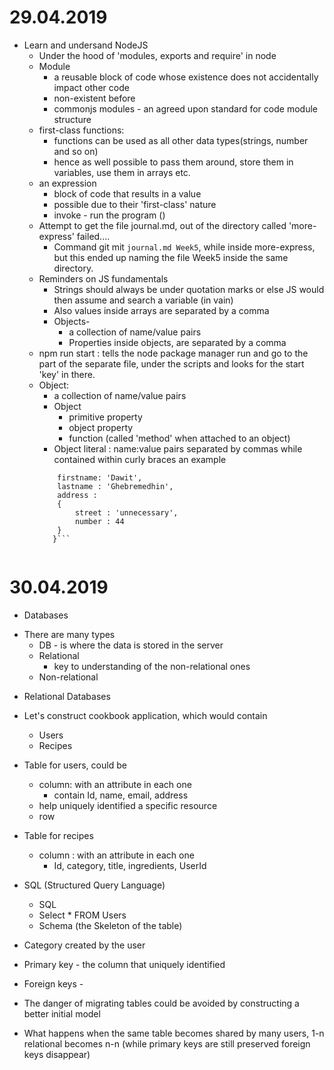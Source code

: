 # 29.04.2019
* Learn and undersand NodeJS
    - Under the hood of 'modules, exports and require' in node
    - Module
        - a reusable block of code whose existence does not  accidentally impact other code
        - non-existent before
        - commonjs modules - an agreed upon standard for code module structure
    - first-class functions: 
        - functions can be used as all other data types(strings, number and so on)
        - hence as well possible to pass them around, store them in variables, use them in arrays etc.
    - an expression
        - block of code that results in a value
        - possible due to their 'first-class' nature
        - invoke - run the program ()
    - Attempt to get the file journal.md, out of the directory called 'more-express' failed....
        - Command git mit `journal.md Week5`, while inside more-express, but this ended up naming the file Week5 inside the same directory.
    - Reminders on JS fundamentals
        - Strings should always be under quotation marks or else JS would then assume and search a variable (in vain)
        - Also values inside arrays are separated by a comma
        - Objects- 
            - a collection of name/value pairs
            - Properties inside objects, are separated by a comma
    - npm run start : tells the node package manager run and go to the part of the separate file, under the scripts and looks for the start 'key' in there.
    - Object:
        - a collection of name/value pairs
        - Object 
            - primitive property
            - object property
            - function (called 'method' when attached to an object)
        - Object literal : name:value pairs separated by commas while contained within curly braces
         an example 
         ```{
             firstname: 'Dawit',
             lastname : 'Ghebremedhin',
             address : 
             {
                 street : 'unnecessary',
                 number : 44
             }
            }```


# 30.04.2019
* Databases
- There are many types
    - DB - is where the data is stored in the server
    - Relational
        - key to understanding of the non-relational ones
    - Non-relational

* Relational Databases
- Let's construct cookbook application, which would contain
    - Users
    - Recipes
- Table for users, could be
    - column: with an attribute in each one
        - contain Id, name, email, address
    - help uniquely identified a specific resource
    - row
- Table for recipes
    - column : with an attribute in each one
        - Id, category, title, ingredients, UserId

- SQL (Structured Query Language)
    - SQL
    - Select * FROM Users
    - Schema (the Skeleton of the table)
- Category created by the user
- Primary key - the column that uniquely identified
- Foreign keys - 
- The danger of migrating tables could be avoided by constructing a better initial model
- What happens when the same table becomes shared by many users, 1-n relational becomes n-n (while primary keys are still preserved foreign keys disappear) 